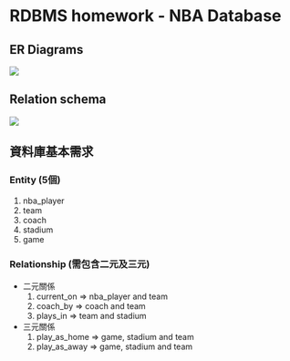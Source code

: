 # RDBMS homework - NBA Database

## ER Diagrams
![](https://i.imgur.com/aG3ZJLV.png)

## Relation schema
![](https://i.imgur.com/UA4430o.png)

## 資料庫基本需求

### Entity (5個)
1. nba_player
2. team
3. coach
4. stadium
5. game

### Relationship (需包含二元及三元)
* 二元關係
    1. current_on => nba_player and team
    2. coach_by => coach and team
    3. plays_in => team and stadium
* 三元關係
    1. play_as_home => game, stadium and team
    2. play_as_away => game, stadium and team